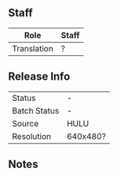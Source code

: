 ## Staff

| Role              | Staff                               |
|-------------------|-------------------------------------|
| Translation       | ?                                   |


## Release Info

|              |           |
|--------------|-----------|
| Status       | -         |
| Batch Status | -         |
| Source       | HULU      |
| Resolution   | 640x480?  |

## Notes

